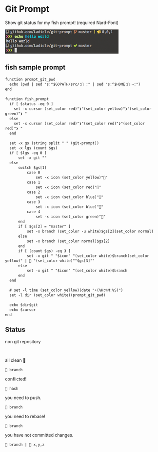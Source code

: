 # Git Prompt

Show git status for my fish prompt!
(required Nard-Font)

![screenshot](screenshot.png)

## fish sample prompt

```
function prompt_git_pwd
  echo (pwd | sed "s:^$GOPATH/src/: :" | sed "s:^$HOME: ~:")
end

function fish_prompt
  if [ $status -eq 0 ]
    set -x cursor (set_color red)"❯"(set_color yellow)"❯"(set_color green)"❯ "
  else
    set -x cursor (set_color red)"❯"(set_color red)"❯"(set_color red)"❯ "
  end

  set -x gs (string split " " (git-prompt))
  set -x lgs (count $gs)
  if [ $lgs -eq 0 ]
      set -x git ""
  else
      switch $gs[1]
          case 0
              set -x icon (set_color yellow)""
          case 1
              set -x icon (set_color red)""
          case 2
              set -x icon (set_color blue)""
          case 3
              set -x icon (set_color blue)""
          case 4
              set -x icon (set_color green)""
      end
      if [ $gs[2] = "master" ]
          set -x branch (set_color -u white)$gs[2](set_color normal)
      else
          set -x branch (set_color normal)$gs[2]
      end
      if [ (count $gs) -eq 3 ]
          set -x git " "$icon" "(set_color white)$branch(set_color yellow)" |  "(set_color white)""$gs[3]""
      else
          set -x git " "$icon" "(set_color white)$branch
      end
  end

  # set -l time (set_color yellow)(date "+(%H:%M:%S)")
  set -l dir (set_color white)(prompt_git_pwd)

  echo $dir$git
  echo $cursor
end
```

## Status

non git repository

```
 
```

all clean 

```
 branch 
```

conflicted!

```
 hash
```

you need to push.

```
 branch
```

you need to rebase!

```
 branch
```

you have not committed changes.

```
 branch |  x,y,z
```
